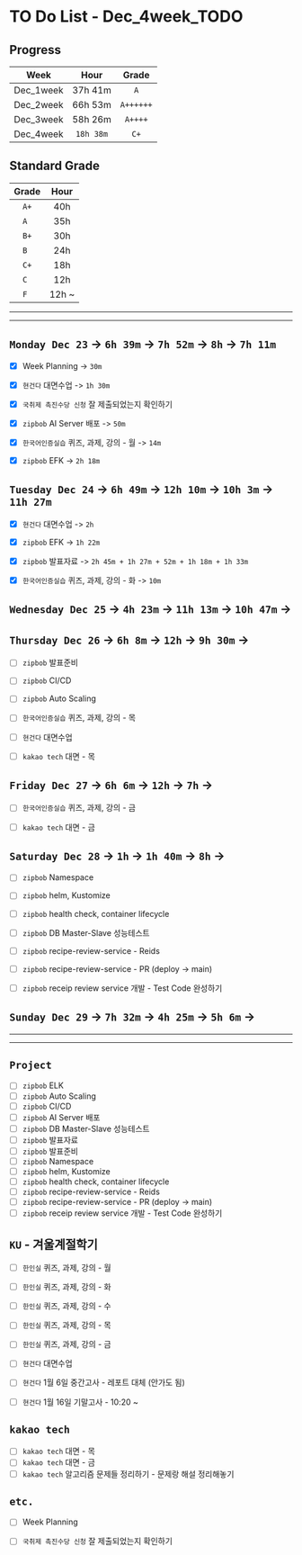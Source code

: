 # TO Do List - Dec_4week_TODO

## Progress
| Week | Hour | Grade |
|:---:|:---:|:---:|
|Dec_1week|37h 41m|`A`|
|Dec_2week|66h 53m|`A++++++`|
|Dec_3week|58h 26m|`A++++`|
|Dec_4week|`18h 38m`|`C+`|


## Standard Grade
| Grade | Hour |
|:---:|:---:|
|`A+`|40h|
|`A `|35h|
|`B+`|30h|
|`B `|24h|
|`C+`|18h|
|`C `|12h|
|`F `|12h ~|


---
---

## `Monday Dec 23` -> `6h 39m` -> `7h 52m` -> `8h` -> `7h 11m`
- [x] Week Planning -> `30m`
- [x] `현건다` 대면수업 -> `1h 30m`
- [x] `국취제 촉진수당 신청` 잘 제출되었는지 확인하기
- [x] `zipbob` AI Server 배포 -> `50m`
- [x] `한국어인증실습` 퀴즈, 과제, 강의 - 월 -> `14m`
- [x] `zipbob` EFK -> `2h 18m`


## `Tuesday Dec 24` -> `6h 49m` -> `12h 10m` -> `10h 3m` -> `11h 27m`
- [x] `현건다` 대면수업 -> `2h`
- [x] `zipbob` EFK -> `1h 22m`
- [x] `zipbob` 발표자료 -> `2h 45m + 1h 27m + 52m + 1h 18m + 1h 33m`
- [x] `한국어인증실습` 퀴즈, 과제, 강의 - 화 -> `10m`


## `Wednesday Dec 25` -> `4h 23m` -> `11h 13m` -> `10h 47m` -> 



## `Thursday Dec 26` -> `6h 8m` -> `12h` -> `9h 30m` ->
- [ ] `zipbob` 발표준비 
- [ ] `zipbob` CI/CD
- [ ] `zipbob` Auto Scaling
- [ ] `한국어인증실습` 퀴즈, 과제, 강의 - 목
- [ ] `현건다` 대면수업
- [ ] `kakao tech` 대면 - 목


## `Friday Dec 27` -> `6h 6m` -> `12h` -> `7h` ->
- [ ] `한국어인증실습` 퀴즈, 과제, 강의 - 금
- [ ] `kakao tech` 대면 - 금
 

## `Saturday Dec 28` -> `1h` -> `1h 40m` -> `8h` ->
- [ ] `zipbob` Namespace 
- [ ] `zipbob` helm, Kustomize 
- [ ] `zipbob` health check, container lifecycle 
- [ ] `zipbob` DB Master-Slave 성능테스트
- [ ] `zipbob` recipe-review-service - Reids 
- [ ] `zipbob` recipe-review-service - PR (deploy -> main) 
- [ ] `zipbob` receip review service 개발 - Test Code 완성하기 


## `Sunday Dec 29` -> `7h 32m` -> `4h 25m` -> `5h 6m` ->


---
---
## `Project`
- [ ] `zipbob` ELK
- [ ] `zipbob` Auto Scaling
- [ ] `zipbob` CI/CD
- [ ] `zipbob` AI Server 배포
- [ ] `zipbob` DB Master-Slave 성능테스트
- [ ] `zipbob` 발표자료 
- [ ] `zipbob` 발표준비 
- [ ] `zipbob` Namespace 
- [ ] `zipbob` helm, Kustomize 
- [ ] `zipbob` health check, container lifecycle 
- [ ] `zipbob` recipe-review-service - Reids 
- [ ] `zipbob` recipe-review-service - PR (deploy -> main) 
- [ ] `zipbob` receip review service 개발 - Test Code 완성하기 

## `KU` - 겨울계절학기
- [ ] `한인실` 퀴즈, 과제, 강의 - 월
- [ ] `한인실` 퀴즈, 과제, 강의 - 화
- [ ] `한인실` 퀴즈, 과제, 강의 - 수
- [ ] `한인실` 퀴즈, 과제, 강의 - 목
- [ ] `한인실` 퀴즈, 과제, 강의 - 금
- [ ] `현건다` 대면수업
- [ ] `현건다` 1월 6일 중간고사 - 레포트 대체 (안가도 됨)
- [ ] `현건다` 1월 16일 기말고사 - 10:20 ~


## `kakao tech`
- [ ] `kakao tech` 대면 - 목
- [ ] `kakao tech` 대면 - 금
- [ ] `kakao tech` 알고리즘 문제들 정리하기 - 문제랑 해설 정리해놓기

## `etc.`
- [ ] Week Planning
- [ ] `국취제 촉진수당 신청` 잘 제출되었는지 확인하기



<!-- ## `Spring`
- [ ] `Cloud Native Spring In Action`

## `Kubernetes`
- [ ] `Kubernetes` 애플리케이션 배포를위한 고급 설정 - Read

## `Algorithm`
- [ ] `알고리즘문제해결전략` read -->


<br><br>

<!-- > `개인공부` : `6h 30m` -> `25h 36m` -> `22h 19m` -> -->

<br><br>

<!-- 
## `Java`
## `OPIc`
## `토익` 
-->






